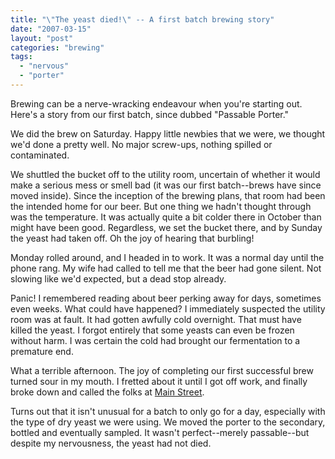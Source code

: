 ```yaml
---
title: "\"The yeast died!\" -- A first batch brewing story"
date: "2007-03-15"
layout: "post"
categories: "brewing"
tags: 
  - "nervous"
  - "porter"
---
```


Brewing can be a nerve-wracking endeavour when you're starting out. Here's a story from our first batch, since dubbed "Passable Porter."  
  
We did the brew on Saturday. Happy little newbies that we were, we thought we'd done a pretty well. No major screw-ups, nothing spilled or contaminated.  
  
We shuttled the bucket off to the utility room, uncertain of whether it would make a serious mess or smell bad (it was our first batch--brews have since moved inside). Since the inception of the brewing plans, that room had been the intended home for our beer. But one thing we hadn't thought through was the temperature. It was actually quite a bit colder there in October than might have been good. Regardless, we set the bucket there, and by Sunday the yeast had taken off. Oh the joy of hearing that burbling!  
  
Monday rolled around, and I headed in to work. It was a normal day until the phone rang. My wife had called to tell me that the beer had gone silent. Not slowing like we'd expected, but a dead stop already.  
  
Panic! I remembered reading about beer perking away for days, sometimes even weeks. What could have happened? I immediately suspected the utility room was at fault. It had gotten awfully cold overnight. That must have killed the yeast. I forgot entirely that some yeasts can even be frozen without harm. I was certain the cold had brought our fermentation to a premature end.  
  
What a terrible afternoon. The joy of completing our first successful brew turned sour in my mouth. I fretted about it until I got off work, and finally broke down and called the folks at [Main Street](http://www.mainbrew.com/).  
  
Turns out that it isn't unusual for a batch to only go for a day, especially with the type of dry yeast we were using. We moved the porter to the secondary, bottled and eventually sampled. It wasn't perfect--merely passable--but despite my nervousness, the yeast had not died.
